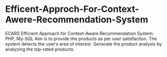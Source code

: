 # Efficent-Approch-For-Context-Awere-Recommendation-System
   ECARS  Efficient Approach for Context-Aware Recommendation System: PHP, My-SQL Aim is to provide the products as per user satisfaction. The system detects the user’s area of interest. Generate the product analysis by analyzing the top-rated products.
